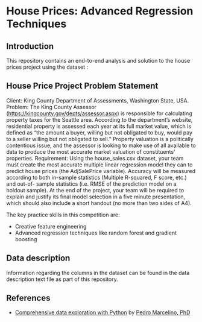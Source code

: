 

# House Prices: Advanced Regression Techniques

## Introduction
This repository contains an end-to-end analysis and solution to the house prices project using the dataset : 

## House Price Project Problem Statement
Client: King County Department of Assessments, Washington State, USA.
Problem: The King County Assessor (https://kingcounty.gov/depts/assessor.aspx) is responsible for calculating property taxes for the Seattle area. According to the department’s website, residential property is assessed each year at its full market value, which is defined as “the amount a buyer, willing but not obligated to buy, would pay to a seller willing but not obligated to sell.” Property valuation is a politically contentious issue, and the assessor is looking to make use of all available to data to produce the most accurate market valuation of constituents’ properties.
Requirement: Using the house_sales.csv dataset, your team must create the most accurate multiple linear regression model they can to predict house prices (the AdjSalePrice variable). Accuracy will be measured according to both in-sample statistics (Multiple R-squared, F score, etc.) and out-of- sample statistics (i.e. RMSE of the prediction model on a holdout sample). At the end of the project, your team will be required to explain and justify its final model selection in a five minute presentation, which should also include a short handout (no more than two sides of A4).
 

The key practice skills in this competition are:
- Creative feature engineering
- Advanced regression techniques like random forest and gradient boosting

## Data description
Information regarding the columns in the dataset can be found in the data description text file as part of this repository.

## References
- [Comprehensive data exploration with Python](https://www.kaggle.com/pmarcelino/comprehensive-data-exploration-with-python) by [Pedro Marcelino, PhD](https://www.kaggle.com/pmarcelino)
